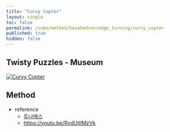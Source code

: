 ```yaml
---
title: "Curvy Copter"
layout: single
toc: false
permalink: /cube/method/hexahedron/edge_turning/curvy_copter
published: true
hidden: false
---
```


<head>
  <base target="_blank">
</head>



## Twisty Puzzles - Museum

<a href="https://twistypuzzles.com/app/museum/museum_showitem.php?pkey=1574">
  <img alt="Curvy Copter" src="https://twistypuzzles.com/museum/large/01574-01.jpg">
</a>



## Method

- reference
  - [듀나메스](https://youtu.be/D9plniIP65U)
  - <https://youtu.be/RydUtIlMzVk>
